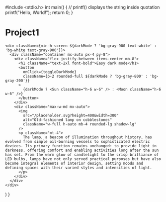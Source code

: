 #include <stdio.h>
int main() {
   // printf() displays the string inside quotation
   printf("Hello, World!");
   return 0;
}


# Project1

    <div className={min-h-screen ${darkMode ? 'bg-gray-900 text-white' : 'bg-white text-gray-900'}}>
      <div className="container mx-auto px-4 py-8">
        <div className="flex justify-between items-center mb-8">
          <h1 className="text-2xl font-bold">Easy dark mode</h1>
          <button
            onClick={toggleDarkMode}
            className={p-2 rounded-full ${darkMode ? 'bg-gray-800' : 'bg-gray-200'}}
          >
            {darkMode ? <Sun className="h-6 w-6" /> : <Moon className="h-6 w-6" />}
          </button>
        </div>
        <div className="max-w-md mx-auto">
          <img
            src="/placeholder.svg?height=400&width=300"
            alt="Old-fashioned lamp on cobblestones"
            className="w-full h-auto mb-4 rounded-lg shadow-lg"
          />
          <p className="mt-4">
            The lamp, a beacon of illumination throughout history, has evolved from simple oil-burning vessels to sophisticated electric devices. Its primary function remains unchanged: to provide light in darkness, offering comfort and enabling activities long after the sun has set. From the warm glow of candlelight to the crisp brilliance of LED bulbs, lamps have not only served practical purposes but have also become integral elements of interior design, setting moods and defining spaces with their varied styles and intensities of light.
          </p>
        </div>
      </div>
    </div>
  )
}
